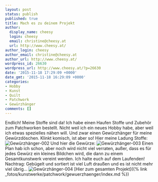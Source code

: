 ```yaml
---
layout: post
status: publish
published: true
title: Mach es zu deinem Projekt
author:
  display_name: cheesy
  login: cheesy
  email: christine@cheesy.at
  url: http://www.cheesy.at/
author_login: cheesy
author_email: christine@cheesy.at
author_url: http://www.cheesy.at/
wordpress_id: 26630
wordpress_url: http://www.cheesy.at/?p=26630
date: '2015-11-18 17:29:09 +0000'
date_gmt: '2015-11-18 16:29:09 +0000'
categories:
- Hobby
- Kunst
- Quilt
- Patchwork
- Gewürzhänger
comments: []
---
```

Endlich! Meine Stoffe sind da! Ich habe einen Haufen Stoffe und Zubehör zum Patchworken bestellt. Nicht weil ich ein neues Hobby habe, aber weil ich etwas spezielles nähen will. Und zwar einen Gewürzhänger für meine Gewürzdöschen. Klinkt komisch, ist aber so!
Hier meine Ladung Stoffe:
 ![Gewürzhänger-002](http://www.cheesy.at/wp-content/uploads/Gewürzhänger-002.jpg)
Und hier die Gewürze:
 ![Gewürzhänger-003](http://www.cheesy.at/wp-content/uploads/Gewürzhänger-003.jpg)
Einen Plan hab ich schon, aber noch wird nicht viel verraten, außer, dass es für jedes Gewürz ein kleines Bildchen wird, die dann zu einem Gesamtkunstwerk vereint werden. Ich halte euch auf dem Laufenden!
Nachtrag: Gebügelt und sortiert ist viel Luft draußen und es ist nicht mehr viel übrig...
![Gewürzhänger-004](http://www.cheesy.at/wp-content/uploads/Gewürzhänger-004.jpg)
[Hier zum gesamten Projekt]({% link _fotos/kunstwerke/patchwork/gewuerzhaenger/index.md %})
